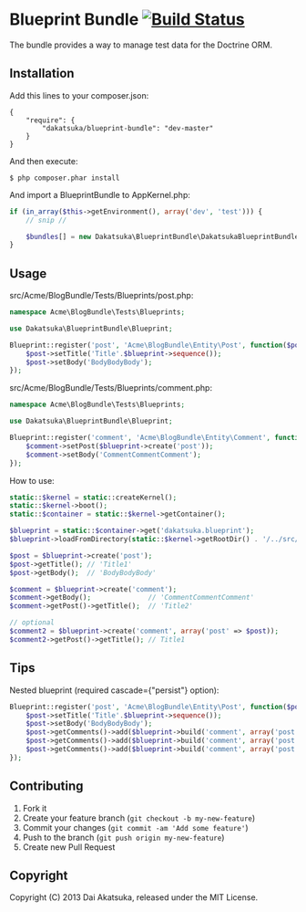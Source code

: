 # Blueprint Bundle [![Build Status](https://secure.travis-ci.org/dakatsuka/BlueprintBundle?branch=master)][travis]

The bundle provides a way to manage test data for the Doctrine ORM.

## Installation

Add this lines to your composer.json:

```
{
    "require": {
        "dakatsuka/blueprint-bundle": "dev-master"
    }
}
```

And then execute:

```
$ php composer.phar install
```

And import a BlueprintBundle to AppKernel.php:

```php
if (in_array($this->getEnvironment(), array('dev', 'test'))) {
    // snip //

    $bundles[] = new Dakatsuka\BlueprintBundle\DakatsukaBlueprintBundle();
}
```


## Usage

src/Acme/BlogBundle/Tests/Blueprints/post.php:

```php
namespace Acme\BlogBundle\Tests\Blueprints;

use Dakatsuka\BlueprintBundle\Blueprint;

Blueprint::register('post', 'Acme\BlogBundle\Entity\Post', function($post, $blueprint) {
    $post->setTitle('Title'.$blueprint->sequence());
    $post->setBody('BodyBodyBody');
});
```

src/Acme/BlogBundle/Tests/Blueprints/comment.php:
```php
namespace Acme\BlogBundle\Tests\Blueprints;

use Dakatsuka\BlueprintBundle\Blueprint;

Blueprint::register('comment', 'Acme\BlogBundle\Entity\Comment', function($comment, $blueprint) {
    $comment->setPost($blueprint->create('post'));
    $comment->setBody('CommentCommentComment');
});
```

How to use:
```php
static::$kernel = static::createKernel();
static::$kernel->boot();
static::$container = static::$kernel->getContainer();

$blueprint = static::$container->get('dakatsuka.blueprint');
$blueprint->loadFromDirectory(static::$kernel->getRootDir() . '/../src/Acme/BlogBundle/Tests/Blueprints');

$post = $blueprint->create('post');
$post->getTitle(); // 'Title1'
$post->getBody();  // 'BodyBodyBody'

$comment = $blueprint->create('comment');
$comment->getBody();              // 'CommentCommentComment'
$comment->getPost()->getTitle();  // 'Title2'

// optional
$comment2 = $blueprint->create('comment', array('post' => $post));
$comment2->getPost()->getTitle(); // Title1
```

## Tips
Nested blueprint (required cascade={"persist"} option):

```php
Blueprint::register('post', 'Acme\BlogBundle\Entity\Post', function($post, $blueprint) {
    $post->setTitle('Title'.$blueprint->sequence());
    $post->setBody('BodyBodyBody');
    $post->getComments()->add($blueprint->build('comment', array('post' => $post));
    $post->getComments()->add($blueprint->build('comment', array('post' => $post));
    $post->getComments()->add($blueprint->build('comment', array('post' => $post));
});
```

## Contributing

1. Fork it
2. Create your feature branch (`git checkout -b my-new-feature`)
3. Commit your changes (`git commit -am 'Add some feature'`)
4. Push to the branch (`git push origin my-new-feature`)
5. Create new Pull Request

## Copyright

Copyright (C) 2013 Dai Akatsuka, released under the MIT License.

[travis]: http://travis-ci.org/dakatsuka/BlueprintBundle
